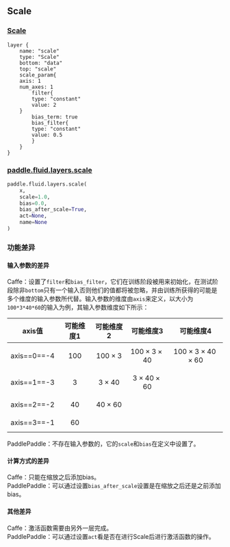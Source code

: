 ## Scale


### [Scale](http://caffe.berkeleyvision.org/tutorial/layers/scale.html)
```
layer {
    name: "scale"
    type: "Scale"
    bottom: "data"
    top: "scale"
    scale_param{
	axis: 1
	num_axes: 1
        filter{
	    type: "constant"
	    value: 2
	}
        bias_term: true
        bias_filter{
	    type: "constant"
	    value: 0.5
        }
    }
}
```


### [paddle.fluid.layers.scale](http://paddlepaddle.org/documentation/docs/zh/1.3/api_cn/layers_cn.html#permalink-137-scale)
```python
paddle.fluid.layers.scale(
    x, 
    scale=1.0,  
    bias=0.0, 
    bias_after_scale=True, 
    act=None, 
    name=None
)
```  

### 功能差异
#### 输入参数的差异
Caffe：设置了`filter`和`bias_filter`，它们在训练阶段被用来初始化，在测试阶段除非`bottom`只有一个输入否则他们的值都将被忽略，并由训练所获得的可能是多个维度的输入参数所代替。输入参数的维度由`axis`来定义，以大小为`100*3*40*60`的输入为例，其输入参数维度如下所示：  

|   axis值    | 可能维度1 | 可能维度2 | 可能维度3 |  可能维度4  |
| :---------: | :-------: | :-------: | :-------: | :---------: |
| axis==0==-4 |    $$100$$    |   $$100\times3$$   | $$100\times3\times40$$  | $$100\times3\times40\times60$$ |
| axis==1==-3 |     $$3$$     |   $$3\times40$$    |  $$3\times40\times60$$  |             |
| axis==2==-2 |    $$40$$     |   $$40\times60$$   |           |             |
| axis==3==-1 |    $$60$$     |           |           |             |

  
PaddlePaddle：不存在输入参数的，它的`scale`和`bias`在定义中设置了。  

#### 计算方式的差异
Caffe：只能在缩放之后添加bias。  
PaddlePaddle：可以通过设置`bias_after_scale`设置是在缩放之后还是之前添加bias。


#### 其他差异
Caffe：激活函数需要由另外一层完成。  
PaddlePaddle：可以通过设置`act`看是否在进行Scale后进行激活函数的操作。
